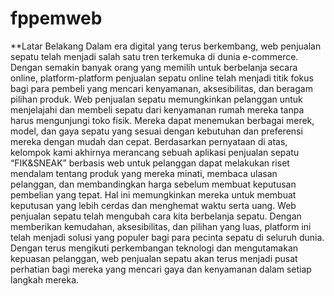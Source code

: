 # fppemweb
**Latar Belakang 
Dalam era digital yang terus berkembang, web penjualan sepatu telah menjadi salah satu tren terkemuka di dunia e-commerce. Dengan semakin banyak orang yang memilih untuk berbelanja secara online, platform-platform penjualan sepatu online telah menjadi titik fokus bagi para pembeli yang mencari kenyamanan, aksesibilitas, dan beragam pilihan produk. Web penjualan sepatu memungkinkan pelanggan untuk menjelajahi dan membeli sepatu dari kenyamanan rumah mereka tanpa harus mengunjungi toko fisik. Mereka dapat menemukan berbagai merek, model, dan gaya sepatu yang sesuai dengan kebutuhan dan preferensi mereka dengan mudah dan cepat.
	Berdasarkan pernyataan di atas, kelompok kami akhirnya merancang sebuah aplikasi penjualan sepatu “FIK&SNEAK” berbasis web untuk pelanggan dapat melakukan riset mendalam tentang produk yang mereka minati, membaca ulasan pelanggan, dan membandingkan harga sebelum membuat keputusan pembelian yang tepat. Hal ini memungkinkan mereka untuk membuat keputusan yang lebih cerdas dan menghemat waktu serta uang.
	Web penjualan sepatu telah mengubah cara kita berbelanja sepatu. Dengan memberikan kemudahan, aksesibilitas, dan pilihan yang luas, platform ini telah menjadi solusi yang populer bagi para pecinta sepatu di seluruh dunia. Dengan terus mengikuti perkembangan teknologi dan mengutamakan kepuasan pelanggan, web penjualan sepatu akan terus menjadi pusat perhatian bagi mereka yang mencari gaya dan kenyamanan dalam setiap langkah mereka.
  
